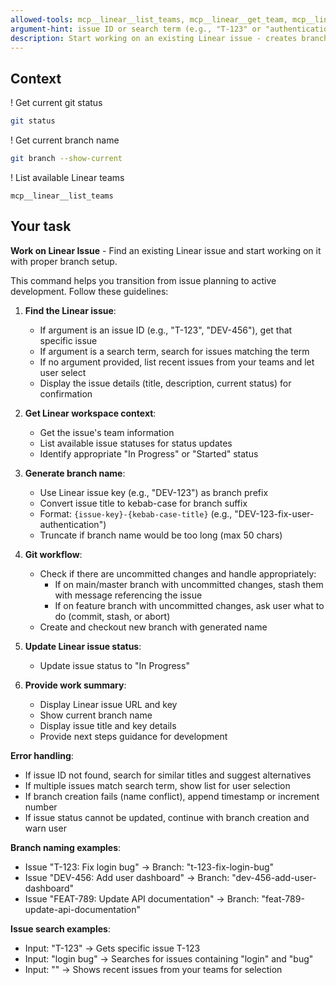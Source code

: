 ```yaml
---
allowed-tools: mcp__linear__list_teams, mcp__linear__get_team, mcp__linear__list_issues, mcp__linear__get_issue, mcp__linear__update_issue, mcp__linear__list_issue_statuses, Bash(git status:*), Bash(git add:*), Bash(git commit:*), Bash(git push:*), Bash(git branch:*), Bash(git checkout:*)
argument-hint: issue ID or search term (e.g., "T-123" or "authentication bug")
description: Start working on an existing Linear issue - creates branch and updates issue status
---
```


## Context

! Get current git status

```bash
git status
```

! Get current branch name

```bash
git branch --show-current
```

! List available Linear teams

```
mcp__linear__list_teams
```

## Your task

**Work on Linear Issue** - Find an existing Linear issue and start working on it with proper branch setup.

This command helps you transition from issue planning to active development. Follow these guidelines:

1. **Find the Linear issue**:

   - If argument is an issue ID (e.g., "T-123", "DEV-456"), get that specific issue
   - If argument is a search term, search for issues matching the term
   - If no argument provided, list recent issues from your teams and let user select
   - Display the issue details (title, description, current status) for confirmation

2. **Get Linear workspace context**:

   - Get the issue's team information
   - List available issue statuses for status updates
   - Identify appropriate "In Progress" or "Started" status

3. **Generate branch name**:

   - Use Linear issue key (e.g., "DEV-123") as branch prefix
   - Convert issue title to kebab-case for branch suffix
   - Format: `{issue-key}-{kebab-case-title}` (e.g., "DEV-123-fix-user-authentication")
   - Truncate if branch name would be too long (max 50 chars)

4. **Git workflow**:

   - Check if there are uncommitted changes and handle appropriately:
     - If on main/master branch with uncommitted changes, stash them with message referencing the issue
     - If on feature branch with uncommitted changes, ask user what to do (commit, stash, or abort)
   - Create and checkout new branch with generated name

5. **Update Linear issue status**:

   - Update issue status to "In Progress"

6. **Provide work summary**:
   - Display Linear issue URL and key
   - Show current branch name
   - Display issue title and key details
   - Provide next steps guidance for development

**Error handling**:

- If issue ID not found, search for similar titles and suggest alternatives
- If multiple issues match search term, show list for user selection
- If branch creation fails (name conflict), append timestamp or increment number
- If issue status cannot be updated, continue with branch creation and warn user

**Branch naming examples**:

- Issue "T-123: Fix login bug" → Branch: "t-123-fix-login-bug"
- Issue "DEV-456: Add user dashboard" → Branch: "dev-456-add-user-dashboard"
- Issue "FEAT-789: Update API documentation" → Branch: "feat-789-update-api-documentation"

**Issue search examples**:

- Input: "T-123" → Gets specific issue T-123
- Input: "login bug" → Searches for issues containing "login" and "bug"
- Input: "" → Shows recent issues from your teams for selection
